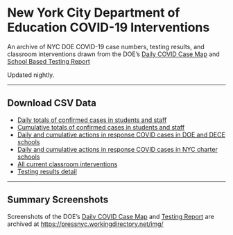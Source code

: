 # New York City Department of Education COVID-19 Interventions

An archive of NYC DOE COVID-19 case numbers, testing results, and classroom interventions drawn from the DOE’s [Daily COVID Case Map](https://www.schools.nyc.gov/school-life/health-and-wellness/covid-information/daily-covid-case-map) and [School Based Testing Report](https://testingresults.schools.nyc)

Updated nightly.

---

## Download CSV Data
* [Daily totals of confirmed cases in students and staff](https://raw.githubusercontent.com/pressnyc/nyc-doe-covid-interventions/main/csv/confirmed-cases-daily.csv)
* [Cumulative totals of confirmed cases in students and staff](https://raw.githubusercontent.com/pressnyc/nyc-doe-covid-interventions/main/csv/confirmed-cases-cumulative.csv)
* [Daily and cumulative actions in response COVID cases in DOE and DECE schools](https://raw.githubusercontent.com/pressnyc/nyc-doe-covid-interventions/main/csv/actions.csv)
* [Daily and cumulative actions in response COVID cases in NYC charter schools](https://raw.githubusercontent.com/pressnyc/nyc-doe-covid-interventions/main/csv/actions-charter.csv)
* [All current classroom interventions](https://raw.githubusercontent.com/pressnyc/nyc-doe-covid-interventions/main/csv/activeinterventioncases.csv)
* [Testing results detail](https://raw.githubusercontent.com/pressnyc/nyc-doe-covid-interventions/main/csv/testing-results-detail.csv)

---

## Summary Screenshots

Screenshots of the DOE’s [Daily COVID Case Map](https://www.schools.nyc.gov/school-life/health-and-wellness/covid-information/daily-covid-case-map) and [Testing Report](https://testingresults.schools.nyc) are archived at https://pressnyc.workingdirectory.net/img/
